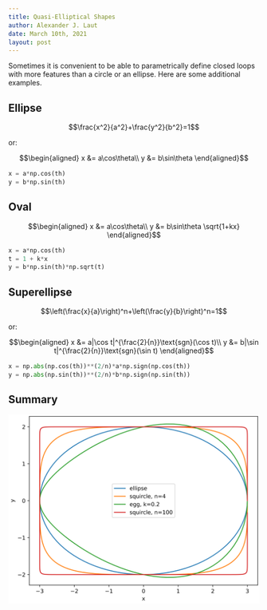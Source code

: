 ```yaml
---
title: Quasi-Elliptical Shapes
author: Alexander J. Laut
date: March 10th, 2021
layout: post
---
```



Sometimes it is convenient to be able to parametrically define closed loops with more features than a circle or an ellipse. Here are some additional examples.

## Ellipse

$$\frac{x^2}{a^2}+\frac{y^2}{b^2}=1$$

or:

$$\begin{aligned}
x &= a\cos\theta\\
y &= b\sin\theta
\end{aligned}$$

```python
x = a*np.cos(th)
y = b*np.sin(th)
```

## Oval


$$\begin{aligned}
x &= a\cos\theta\\
y &= b\sin\theta \sqrt{1+kx}
\end{aligned}$$

```python
x = a*np.cos(th)
t = 1 + k*x
y = b*np.sin(th)*np.sqrt(t)
```

## Superellipse

$$\left(\frac{x}{a}\right)^n+\left(\frac{y}{b}\right)^n=1$$

or:

$$\begin{aligned}
x &= a|\cos t|^{\frac{2}{n}}\text{sgn}(\cos t)\\
y &= b|\sin t|^{\frac{2}{n}}\text{sgn}(\sin t)
\end{aligned}$$

```python
x = np.abs(np.cos(th))**(2/n)*a*np.sign(np.cos(th))
y = np.abs(np.sin(th))**(2/n)*b*np.sign(np.sin(th))
```

## Summary

![Comparison of Various Polar Shapes](../assets/shapes.svg)